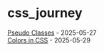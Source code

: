 # css_journey
 
[Pseudo Classes](https://github.com/jackaleee/css_journey/blob/main/pseudo-classes.md) - 2025-05-27 <br>
[Colors in CSS](https://github.com/jackaleee/css_journey/blob/main/working_with_colors.md) - 2025-05-29
